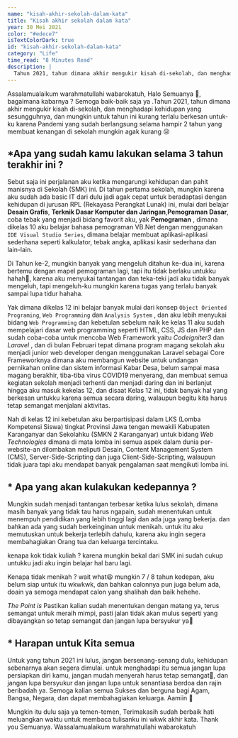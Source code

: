 ```yaml
---
name: "kisah-akhir-sekolah-dalam-kata"
title: "Kisah akhir sekolah dalam kata"
year: 30 Mei 2021
color: "#edece7"
isTextColorDark: true
id: "kisah-akhir-sekolah-dalam-kata"
category: "Life"
time_read: "8 Minutes Read"
description: |
  Tahun 2021, tahun dimana akhir mengukir kisah di-sekolah, dan menghadapi kehidupan yang sesungguhnya
---
```


Assalamualaikum warahmatullahi wabarokatuh, Halo Semuanya 👋, bagaimana kabarnya ? Semoga baik-baik saja ya .Tahun 2021, tahun dimana akhir mengukir kisah di-sekolah, dan menghadapi kehidupan yang sesungguhnya, dan mungkin  untuk tahun ini kurang terlalu berkesan untuk-ku karena Pandemi yang sudah berlangsung selama hampir 2 tahun yang membuat kenangan di sekolah mungkin agak kurang 😢

## *Apa yang sudah kamu lakukan selama 3 tahun terakhir ini ?

Sebut saja ini perjalanan aku ketika mengarungi kehidupan dan pahit manisnya di Sekolah (SMK) ini. Di tahun pertama sekolah, mungkin karena aku sudah ada basic IT dari dulu jadi agak cepat untuk beradaptasi dengan kehidupan di jurusan RPL (Rekayasa Perangkat Lunak) ini, mulai dari belajar __Desain Grafis__, __Terknik Dasar Komputer dan Jaringan__,__Pemograman Dasar__, coba tebak yang menjadi bidang favorit aku, yak __Pemograman__ , dimana dikelas 10 aku belajar bahasa pemograman VB.Net dengan menggunakan ```IDE Visual Studio Series```, dimana belajar membuat aplikasi-aplikasi sederhana seperti kalkulator, tebak angka, aplikasi kasir sederhana dan lain-lain. 


Di Tahun ke-2, mungkin banyak yang mengeluh ditahun ke-dua ini, karena bertemu dengan mapel pemograman lagi, tapi itu tidak berlaku untukku hahah🥳, karena aku menyukai tantangan dan teka-teki jadi aku tidak banyak mengeluh, tapi mengeluh-ku mungkin karena tugas yang terlalu banyak sampai lupa tidur hahaha. 

Yak dimana dikelas 12 ini belajar banyak mulai dari konsep  ```Object Oriented Programing```, ```Web Programming```  dan ```Analysis System``` , dan aku lebih menyukai bidang ``Web Programming`` dan kebetulan sebelum naik ke kelas 11 aku sudah mempelajari dasar web programming seperti HTML, CSS, JS dan PHP dan sudah coba-coba untuk mencoba Web Framework yaitu _Codeigniter3_ dan _Laravel_ , dan di bulan Februari tepat dimana program magang sekolah aku menjadi junior web developer dengan menggunakan Laravel sebagai Core Frameworknya dimana aku membangun website untuk undangan pernikahan online dan sistem informasi Kabar Desa, belum sampai masa magang berakhir, tiba-tiba virus COVID19 menyerang, dan membuat semua kegiatan sekolah menjadi terhenti dan menjadi daring dan ini berlanjut hingga aku masuk kekelas 12, dan disaat Kelas 12 ini, tidak banyak hal yang berkesan untukku karena semua secara daring, walaupun begitu kita harus tetap semangat menjalani aktivitas. 


Nah di kelas 12 ini kebetulan aku berpartisipasi dalam LKS (Lomba Kompetensi Siswa) tingkat Provinsi Jawa tengan mewakili Kabupaten Karanganyar dan Sekolahku (SMKN 2 Karanganyar) untuk bidang _Web Technologies_ dimana di mata lomba ini semua aspek dalam dunia per-website-an dilombakan meliputi Desain, Content Management System (CMS), Server-Side-Scripting dan juga Client-Side-Scripting, walaupun tidak juara tapi aku mendapat banyak pengalaman saat mengikuti lomba ini.



## * Apa yang akan kulakukan kedepannya ?

Mungkin sudah menjadi tantangan terbesar ketika lulus sekolah, dimana masih banyak yang tidak tau harus ngapain, sudah menentukan untuk menempuh pendidikan yang lebih tinggi lagi dan ada juga yang bekerja. dan bahkan ada yang sudah berkeinginan untuk menikah. untuk itu aku memutuskan untuk bekerja terlebih dahulu, karena aku ingin segera membahagiakan Orang tua dan keluarga tercintaku. 

kenapa kok tidak kuliah ? karena mungkin bekal dari SMK ini sudah cukup untukku jadi aku ingin belajar hal baru lagi.

Kenapa tidak menikah ? wait what😆  mungkin 7 / 8 tahun kedepan, aku belum siap untuk itu wkwkwk, dan bahkan calonnya pun juga belum ada, doain ya  semoga mendapat calon yang shalihah dan baik hehehe.

_The Point is_ Pastikan kalian sudah menentukan dengan matang ya, terus semangat untuk meraih mimpi, pasti jalan tidak akan mulus seperti yang dibayangkan so tetap semangat dan jangan lupa bersyukur ya🙌



## * Harapan untuk Kita semua

Untuk yang tahun 2021 ini lulus, jangan bersenang-senang dulu, kehidupan sebenarnya akan segera dimulai. untuk menghadapi itu semua jangan lupa persiapkan diri kamu, jangan mudah menyerah harus tetap semangat🙌, dan jangan lupa bersyukur dan jangan lupa untuk senantiasa berdoa dan rajin beribadah ya. Semoga kalian semua Sukses dan berguna bagi Agam, Bangsa, Negara, dan dapat membahagiakan keluarga. Aamiin 🙌


Mungkin itu dulu saja ya temen-temen, Terimakasih sudah berbaik hati meluangkan waktu untuk membaca tulisanku ini wkwk akhir kata. 
Thank you Semuanya. Wassalamualaikum warahmatullahi wabarokatuh
